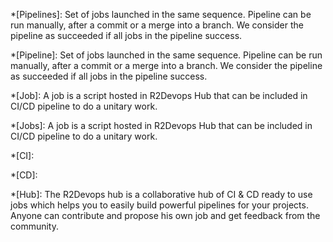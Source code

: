 *[Pipelines]:
Set of jobs launched in the same sequence. Pipeline can be run manually, after a commit or a merge into a branch. We consider the pipeline as succeeded if all jobs in the pipeline success.

*[Pipeline]:
Set of jobs launched in the same sequence. Pipeline can be run manually, after a commit or a merge into a branch. We consider the pipeline as succeeded if all jobs in the pipeline success.


*[Job]:
A job is a script hosted in R2Devops Hub that can be included in CI/CD pipeline to do a unitary work.


*[Jobs]:
A job is a script hosted in R2Devops Hub that can be included in CI/CD pipeline to do a unitary work.


*[CI]:

*[CD]:

*[Hub]:
The R2Devops hub is a collaborative hub of CI & CD ready to use jobs which helps you to easily build powerful pipelines for your projects. Anyone can contribute and propose his own job and get feedback from the community.
